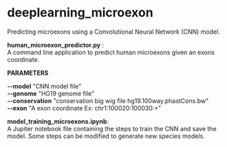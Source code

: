 # deeplearning_microexon
Predicting microexons using a Convolutional Neural Network (CNN) model.  

 __human_microexon_predictor.py__ :  
A command line application to predict human microexons given an exons coordinate.  
 
__PARAMETERS__


__--model__  "CNN model file"  
__--genome__ "HG19 genome file"  
__--conservation__ "conservation big wig file hg19.100way.phastCons.bw"  
__--exon__ "A exon coordinate Ex: chr1:100020:100030:+"  



__model_training_microexons.ipynb__:  
A Jupiter notebook file containing the steps to train the CNN and save the model. Some steps can be modified to generate new species models.

